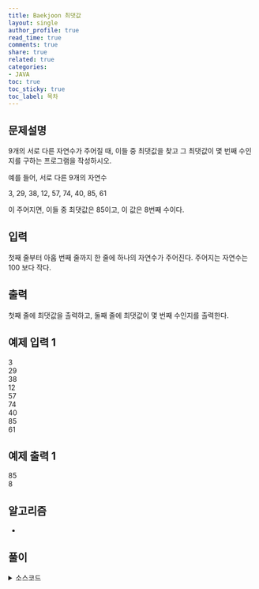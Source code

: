 ```yaml
---
title: Baekjoon 최댓값
layout: single
author_profile: true
read_time: true
comments: true
share: true
related: true
categories:
- JAVA
toc: true
toc_sticky: true
toc_label: 목차
---
```


## 문제설명
9개의 서로 다른 자연수가 주어질 때, 이들 중 최댓값을 찾고 그 최댓값이 몇 번째 수인지를 구하는 프로그램을 작성하시오.<br>

예를 들어, 서로 다른 9개의 자연수<br>

3, 29, 38, 12, 57, 74, 40, 85, 61<br>

이 주어지면, 이들 중 최댓값은 85이고, 이 값은 8번째 수이다.<br>

## 입력
첫째 줄부터 아홉 번째 줄까지 한 줄에 하나의 자연수가 주어진다. 주어지는 자연수는 100 보다 작다.


## 출력
첫째 줄에 최댓값을 출력하고, 둘째 줄에 최댓값이 몇 번째 수인지를 출력한다.


## 예제 입력 1 
3<br>
29<br>
38<br>
12<br>
57<br>
74<br>
40<br>
85<br>
61<br>
## 예제 출력 1
85<br>
8<br>

## 알고리즘
- 


## 풀이

<details>
<summary>소스코드</summary>
<div markdown="1">

```java
import java.util.*;

class Solution {
    
    public int muli(int n) {
        if (n == 1) {
            return 1;
        }else if (n == 2){
            return 2;
        }
        return muli(n-1) + muli(n-2);
    }
    
    public long solution(int n) {
        
        return muli(n)%1234567;
    }
}
```
</div>
</details>

